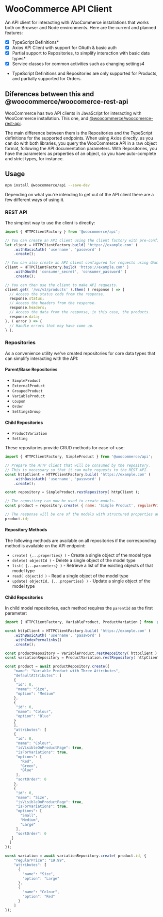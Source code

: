 # WooCommerce API Client

An API client for interacting with WooCommerce installations that works both on Browser and Node environments. Here are the current and planned
features:

- [x] TypeScript Definitions*
- [x] Axios API Client with support for OAuth & basic auth
- [X] Partial support to Repositories, to simplify interaction with basic data types*
- [x] Service classes for common activities such as changing settings4

* TypeScript Definitions and Repositories are only supported for Products, and partially supported for Orders.

## Diferences between this and @woocommerce/woocomerce-rest-api

WooCommerce has two API clients in JavaScript for interacting with WooCommerce installation. This one, and [@woocommerce/woocomerce-rest-api](https://www.npmjs.com/package/@woocommerce/woocommerce-rest-api).

The main difference between them is the Repositories and the TypeScript definitions for the supported endpoints. When using Axios directly, as you can do with both libraries, you query the WooCommerce API in a raw object format, following the API documentation parameters.  With Repositories, you have the parameters as properties of an object, so you have auto-complete and strict types, for instance.

## Usage

```bash
npm install @woocommerce/api --save-dev
```

Depending on what you're intending to get out of the API client there are a few different ways of using it.

### REST API

The simplest way to use the client is directly:

```javascript
import { HTTPClientFactory } from '@woocommerce/api';

// You can create an API client using the client factory with pre-configured middleware for convenience.
let client = HTTPClientFactory.build( 'https://example.com' )
    .withBasicAuth( 'username', 'password' )
    .create();

// You can also create an API client configured for requests using OAuth.
client = HTTPClientFactory.build( 'https://example.com' )
    .withOAuth( 'consumer_secret', 'consumer_password' )
    .create();

// You can then use the client to make API requests.
client.get( '/wc/v3/products' ).then( ( response ) => {
  // Access the status code from the response.
  response.status;
  // Access the headers from the response.
  response.headers;
  // Access the data from the response, in this case, the products.
  response.data;
}, ( error ) => {
  // Handle errors that may have come up.
} );

```

### Repositories

As a convenience utility we've created repositories for core data types that can simplify interacting with the API:

#### Parent/Base Repositories

- `SimpleProduct`
- `ExternalProduct`
- `GroupedProduct`
- `VariableProduct`
- `Coupon`
- `Order`
- `SettingsGroup`

#### Child Repositories

- `ProductVariation`
- `Setting`

These repositories provide CRUD methods for ease-of-use:

```javascript
import { HTTPClientFactory, SimpleProduct } from '@woocommerce/api';

// Prepare the HTTP client that will be consumed by the repository.
// This is necessary so that it can make requests to the REST API.
const httpClient = HTTPClientFactory.build( 'https://example.com' )
    .withBasicAuth( 'username', 'password' )
    .create();

const repository = SimpleProduct.restRepository( httpClient );

// The repository can now be used to create models.
const product = repository.create( { name: 'Simple Product', regularPrice: '9.99' } );

// The response will be one of the models with structured properties and TypeScript support.
product.id;
```

#### Repository Methods

The following methods are available on all repositories if the corresponding method is available on the API endpoint:

- `create( {...properties} )` - Create a single object of the model type
- `delete( objectId )` - Delete a single object of the model type
- `list( {...parameters} )` - Retrieve a list of the existing objects of that model type
- `read( objectId )` - Read a single object of the model type
- `update( objectId, {...properties} )` - Update a single object of the model type

#### Child Repositories

In child model repositories, each method requires the `parentId` as the first parameter:

```javascript
import { HTTPClientFactory, VariableProduct, ProductVariation } from '@woocommerce/api';

const httpClient = HTTPClientFactory.build( 'https://example.com' )
    .withBasicAuth( 'username', 'password' )
    .withIndexPermalinks()
    .create();

const productRepository = VariableProduct.restRepository( httpClient );
const variationRepository = ProductVariation.restRepository( httpClient );

const product = await productRepository.create({
    "name": "Variable Product with Three Attributes",
    "defaultAttributes": [
    {
     "id": 0,
     "name": "Size",
     "option": "Medium"
    },
    {
     "id": 0,
     "name": "Colour",
     "option": "Blue"
    }
    ],
    "attributes": [
    {
     "id": 0,
     "name": "Colour",
     "isVisibleOnProductPage": true,
     "isForVariations": true,
     "options": [
       "Red",
       "Green",
       "Blue"
     ],
     "sortOrder": 0
    },
    {
     "id": 0,
     "name": "Size",
     "isVisibleOnProductPage": true,
     "isForVariations": true,
     "options": [
       "Small",
       "Medium",
       "Large"
     ],
     "sortOrder": 0
   }
  ]
});

const variation = await variationRepository.create( product.id, {
    "regularPrice": "19.99",
    "attributes": [
      {
        "name": "Size",
        "option": "Large"
      },
      {
        "name": "Colour",
        "option": "Red"
      }
    ]
});
```
